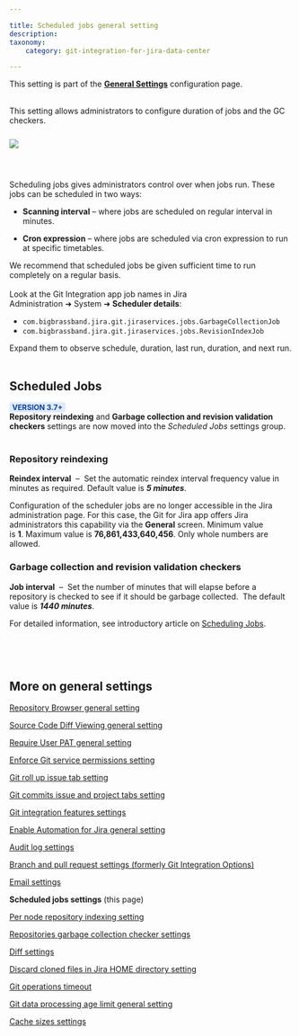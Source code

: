 ```yaml
---

title: Scheduled jobs general setting
description:
taxonomy:
    category: git-integration-for-jira-data-center

---
```


<div class="bbb-callout bbb--info">
    <div class="irow">
    <div class="ilogobox">
        <span class="logoimg"></span>
    </div>
    <div class="imsgbox">
        This setting is part of the <a href='/git-integration-for-jira-data-center/general-settings-gij-self-managed'><b>General Settings</b></a> configuration page.
    </div>
    </div>
</div>
<br>

This setting allows administrators to configure duration of jobs and the GC checkers.

<img src='/wp-content/uploads/gij-gitserver-gencfg-scheduler-jobs.png' style='display:block;margin:25px auto;max-width:100%' />

<br>

Scheduling jobs gives administrators control over when jobs run. These jobs can be scheduled in two ways:

*   **Scanning interval** – where jobs are scheduled on regular interval in minutes.

*   **Cron expression** – where jobs are scheduled via cron expression to run at specific timetables.

<div class="bbb-callout bbb--tip">
    <div class="irow">
    <div class="ilogobox">
        <span class="logoimg"></span>
    </div>
    <div class="imsgbox">
        We recommend that scheduled jobs be given sufficient time to run completely on a regular basis.<br><br>
        Look at the Git Integration app job names in Jira Administration ➜ System ➜ <b>Scheduler details</b>:
        <ul>
            <li><code>com.bigbrassband.jira.git.jiraservices.jobs.GarbageCollectionJob</code></li>
            <li><code>com.bigbrassband.jira.git.jiraservices.jobs.RevisionIndexJob</code></li>
        </ul>
        Expand them to observe schedule, duration, last run, duration, and next run.
    </div>
    </div>
</div>
<br>

## Scheduled Jobs

<div class="bbb-callout bbb--note">
    <div class="irow">
    <div class="ilogobox">
        <span class="logoimg"></span>
    </div>
    <div class="imsgbox">
        <b style='background-color:#DEEAFE; padding:1px 5px; color:#0C42A3; border-radius:3px; margin: 0 5px 0 0; font-size: small;'>VERSION 3.7+</b><br>
        <b>Repository reindexing</b> and <b>Garbage collection and revision validation checkers</b> settings are now moved into the <i>Scheduled Jobs</i> settings group.
    </div>
    </div>
</div>
<br>

### Repository reindexing

**Reindex interval**  –  Set the automatic reindex interval frequency value in minutes as required. Default value is _**5 minutes**_.

Configuration of the scheduler jobs are no longer accessible in the Jira administration page. For this case, the Git for Jira app offers Jira administrators this capability via the **General** screen. Minimum value is **1**. Maximum value is **76,861,433,640,456**. Only whole numbers are allowed.

### Garbage collection and revision validation checkers

**Job interval**  –  Set the number of minutes that will elapse before a repository is checked to see if it should be garbage collected.  The default value is _**1440 minutes**_.

For detailed information, see introductory article on [Scheduling Jobs](/git-integration-for-jira-data-center/scheduling-jobs-gij-self-managed).

<br>

<p>&nbsp;</p>

## More on general settings

[Repository Browser general setting](/git-integration-for-jira-data-center/repository-Browser-general-setting-gij-self-managed)

[Source Code Diff Viewing general setting](/git-integration-for-jira-data-center/source-Code-Diff-Viewing-general-setting-gij-self-managed)

[Require User PAT general setting](/git-integration-for-jira-data-center/require-User-PAT-general-setting-gij-self-managed)

[Enforce Git service permissions setting](/git-integration-for-jira-data-center/enforce-Git-service-permissions-gij-self-managed)

[Git roll up issue tab setting](/git-integration-for-jira-data-center/git-roll-up-tab-setting-gij-self-managed)

[Git commits issue and project tabs setting](/git-integration-for-jira-data-center/git-commits-issue-and-project-tabs-gij-self-managed)

[Git integration features settings](/git-integration-for-jira-data-center/git-integration-features-gij-self-managed)

[Enable Automation for Jira general setting](/git-integration-for-jira-data-center/enable-Automation-for-Jira-general-setting-gij-self-managed)

[Audit log settings](/git-integration-for-jira-data-center/audit-log-settings-gij-self-managed)

[Branch and pull request settings (formerly Git Integration Options)](/git-integration-for-jira-data-center/branch-and-pull-request-settings-(formerly-Git-Integration-Options)-gij-self-managed)

[Email settings](/git-integration-for-jira-data-center/email-settings-gij-self-managed)

**Scheduled jobs settings** (this page)

[Per node repository indexing setting](/git-integration-for-jira-data-center/Per-Node-Repository-Indexing-gij-self-managed)

[Repositories garbage collection checker settings](/git-integration-for-jira-data-center/Repositories-garbage-collection-checker-gij-self-managed)

[Diff settings](/git-integration-for-jira-data-center/Diff-Settings-gij-self-managed)

[Discard cloned files in Jira HOME directory setting](/git-integration-for-jira-data-center/Discard-cloned-files-in-Jira-home-directory-gij-self-managed)

[Git operations timeout](/git-integration-fpr-jira-data-center/git-operations-timeout-gij-self-managed)

[Git data processing age limit general setting](/git-integration-for-jira-data-center/Git-data-processing-age-limit-general-settings-gij-self-managed)

[Cache sizes settings](/git-integration-for-jira-data-center/cache-sizes-settings-gij-self-managed)

